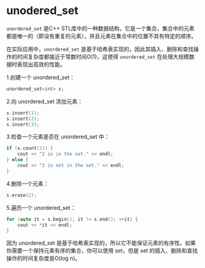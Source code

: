 # unodered_set

`unordered_set` 是C++ STL库中的一种数据结构，它是一个集合，集合中的元素都是唯一的（即没有重复的元素），并且元素在集合中的位置不具有特定的顺序。

在实际应用中，`unordered_set` 是基于哈希表实现的，因此其插入、删除和查找操作的时间复杂度都接近于常数时间O(1)，这使得 `unordered_set` 在处理大规模数据时表现出高效的性能。


1.创建一个 unordered_set：
```cpp
unordered_set<int> s;
```

2.向 unordered_set 添加元素：
```cpp
s.insert(1);
s.insert(2);
s.insert(3);
```

3.检查一个元素是否在 unordered_set 中：

```cpp
if (s.count(2)) {
    cout << "2 is in the set." << endl;
} else {
    cout << "2 is not in the set." << endl;
}
```

4.删除一个元素：

```cpp
s.erase(2);
```


5.遍历一个 unordered_set：
```cpp
for (auto it = s.begin(); it != s.end(); ++it) {
    cout << *it << endl;
}
```

因为 unordered_set 是基于哈希表实现的，所以它不能保证元素的有序性。如果你需要一个保持元素有序的集合，你可以使用 set，但是 set 的插入、删除和查找操作的时间复杂度是O(log n)。